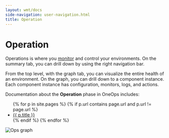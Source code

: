 ```yaml
---
layout: wmt/docs
side-navigation: user-navigation.html
title: Operation
---
```


# Operation

Operations is where you <a href="/user/operation/monitors.html">monitor</a> and
control your environments. On the summary tab, you can drill down by using the right navigation bar.

From the top level, with the graph tab, you can visualize the entire health of an environment. On the graph, you can
drill down to a component instance. Each component instance has configuration, monitors, logs, and actions.

Documentation about the __Operation__ phase in OneOps includes:

<ul>
{% for p in site.pages %}
{% if p.url contains page.url and p.url != page.url %}
  <li><a href="{{ p.url }}">{{ p.title }}</a></li>
{% endif %}
{% endfor %}
</ul>

![Ops graph](/assets/docs/local/images/ops-graph.png)
